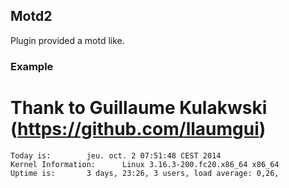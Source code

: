## Motd2

Plugin provided a motd like.

### Example
# Thank to Guillaume Kulakwski (https://github.com/llaumgui)

~~~
Today is:		 jeu. oct. 2 07:51:48 CEST 2014
Kernel Information: 	 Linux 3.16.3-200.fc20.x86_64 x86_64
Uptime is: 		 3 days, 23:26, 3 users, load average: 0,26,
~~~
